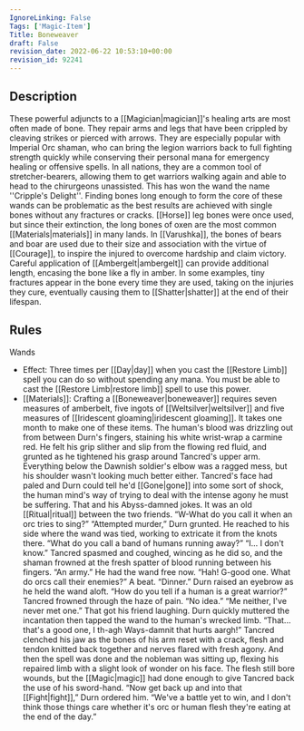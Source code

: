 ```yaml
---
IgnoreLinking: False
Tags: ['Magic-Item']
Title: Boneweaver
draft: False
revision_date: 2022-06-22 10:53:10+00:00
revision_id: 92241
---
```


## Description
These powerful adjuncts to a [[Magician|magician]]'s healing arts are most often made of bone. They repair arms and legs that have been crippled by cleaving strikes or pierced with arrows. They are especially popular with Imperial Orc shaman, who can bring the legion warriors back to full fighting strength quickly while conserving their personal mana for emergency healing or offensive spells. In all nations, they are a common tool of stretcher-bearers, allowing them to get warriors walking again and able to head to the chirurgeons unassisted. This has won the wand the name ''Cripple's Delight''. 
Finding bones long enough to form the core of these wands can be problematic as the best results are achieved with single bones without any fractures or cracks. [[Horse]] leg bones were once used, but since their extinction, the long bones of oxen are the most common [[Materials|materials]] in many lands. In [[Varushka]], the bones of bears and boar are used due to their size and association with the virtue of [[Courage]], to inspire the injured to overcome hardship and claim victory. Careful application of [[Ambergelt|ambergelt]] can provide additional length, encasing the bone like a fly in amber. In some examples, tiny fractures appear in the bone every time they are used, taking on the injuries they cure, eventually causing them to [[Shatter|shatter]] at the end of their lifespan. 
## Rules
Wands
* Effect: Three times per [[Day|day]] when you cast the [[Restore Limb]] spell you can do so without spending any mana. You must be able to cast the [[Restore Limb|restore limb]] spell to use this power.
* [[Materials]]: Crafting a [[Boneweaver|boneweaver]] requires seven measures of amberbelt, five ingots of [[Weltsilver|weltsilver]] and five measures of [[Iridescent gloaming|iridescent gloaming]]. It takes one month to make one of these items.
The human's blood was drizzling out from between Durn's fingers, staining his white wrist-wrap a carmine red. He felt his grip slither and slip from the flowing red fluid, and grunted as he tightened his grasp around Tancred's upper arm.
Everything below the Dawnish soldier's elbow was a ragged mess, but his shoulder wasn't looking much better either. Tancred's face had paled and Durn could tell he'd [[Gone|gone]] into some sort of shock, the human mind's way of trying to deal with the intense agony he must be suffering.
That and his Abyss-damned jokes. It was an old [[Ritual|ritual]] between the two friends.
“W-What do you call it when an orc tries to sing?”
“Attempted murder,” Durn grunted. He reached to his side where the wand was tied, working to extricate it from the knots there. “What do you call a band of humans running away?”
“I... I don't know.” Tancred spasmed and coughed, wincing as he did so, and the shaman frowned at the fresh spatter of blood running between his fingers.
“An army.” He had the wand free now.
“Hah! G-good one. What do orcs call their enemies?” A beat. “Dinner.”
Durn raised an eyebrow as he held the wand aloft. “How do you tell if a human is a great warrior?”
Tancred frowned through the haze of pain. “No idea.”
“Me neither, I've never met one.” That got his friend laughing. Durn quickly muttered the incantation then tapped the wand to the human's wrecked limb.
“That... that's a good one, I th-agh Ways-damnit that hurts aargh!” Tancred clenched his jaw as the bones of his arm reset with a crack, flesh and tendon knitted back together and nerves flared with fresh agony.
And then the spell was done and the nobleman was sitting up, flexing his repaired limb with a slight look of wonder on his face. The flesh still bore wounds, but the [[Magic|magic]] had done enough to give Tancred back the use of his sword-hand.
“Now get back up and into that [[Fight|fight]],” Durn ordered him. “We've a battle yet to win, and I don't think those things care whether it's orc or human flesh they're eating at the end of the day.”